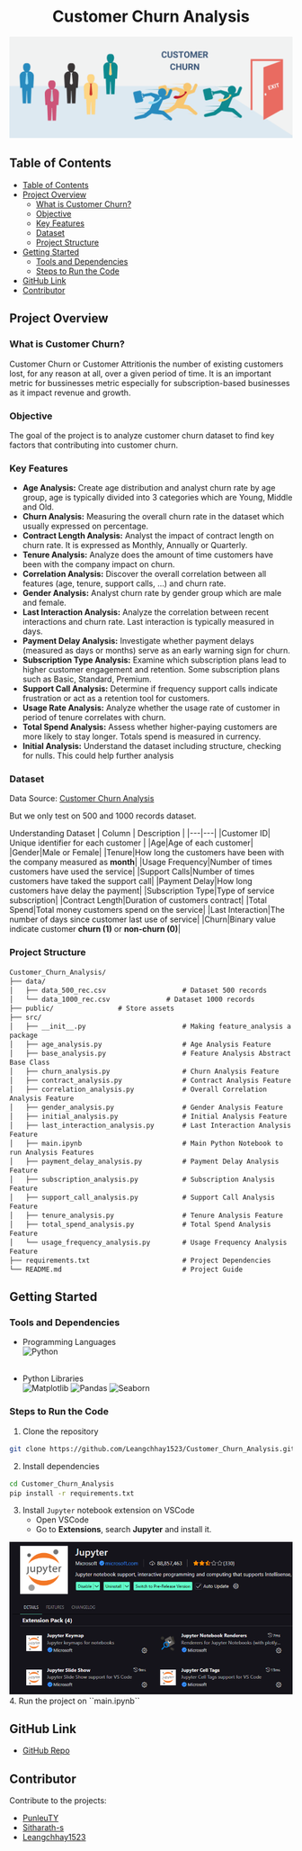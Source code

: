 <h1 style = "text-align: center; ">Customer Churn Analysis</h1>
<img src = "public/customer_churn.png">

## Table of Contents
- [Table of Contents](#table-of-contents)
- [Project Overview](#project-overview)
	- [What is Customer Churn?](#what-is-customer-churn)
	- [Objective](#objective)
	- [Key Features](#key-features)
	- [Dataset](#dataset)
	- [Project Structure](#project-structure)
- [Getting Started](#getting-started)
	- [Tools and Dependencies](#tools-and-dependencies)
	- [Steps to Run the Code](#steps-to-run-the-code)
- [GitHub Link](#github-link)
- [Contributor](#contributor)

## Project Overview
### What is Customer Churn?
Customer Churn or Customer Attritionis the number of existing customers lost, for any reason at all, over a given period of time. It is an important metric for bussinesses metric especially for subscription-based businesses as it impact revenue and growth. 
### Objective
The goal of the project is to analyze customer churn dataset to find key factors that contributing into customer churn.
### Key Features
- **Age Analysis:** Create age distribution and analyst churn rate by age group, age is typically divided into 3 categories which are Young, Middle and Old. 
- **Churn Analysis:** Measuring the overall churn rate in the dataset which usually expressed on percentage.
- **Contract Length Analysis:** Analyst the impact of contract length on churn rate. It is expressed as Monthly, Annually or Quarterly.
- **Tenure Analysis:** Analyze does the amount of time customers have been with the company impact on churn.
- **Correlation Analysis:** Discover the overall correlation between all features (age, tenure, support calls, …) and churn rate. 
- **Gender Analysis:** Analyst churn rate by gender group which are male and female. 
- **Last Interaction Analysis:** Analyze the correlation between recent interactions and churn rate. Last interaction is typically measured in days. 
- **Payment Delay Analysis:** Investigate whether payment delays (measured as days or months) serve as an early warning sign for churn.
- **Subscription Type Analysis:** Examine which subscription plans lead to higher customer engagement and retention. Some subscription plans such as Basic, Standard, Premium.
- **Support Call Analysis:** Determine if frequency support calls indicate frustration or act as a retention tool for customers. 
- **Usage Rate Analysis:** Analyze whether the usage rate of customer in period of tenure correlates with churn.
- **Total Spend Analysis:** Assess whether higher-paying customers are more likely to stay longer. Totals spend is measured in currency. 
- **Initial Analysis:** Understand the dataset	including structure, checking for nulls. This could help further analysis


### Dataset
Data Source: [Customer Churn Analysis](https://www.kaggle.com/datasets/muhammadshahidazeem/customer-churn-dataset)

But we only test on 500 and 1000 records dataset.

Understanding Dataset
| Column   | Description |
|---|---|
|Customer ID| Unique identifier for each customer  |
|Age|Age of each customer|
|Gender|Male or Female|
|Tenure|How long the customers have been with the company measured as **month**|
|Usage Frequency|Number of times customers have used the service|
|Support Calls|Number of times customers have taked the support call|
|Payment Delay|How long customers have delay the payment|
|Subscription Type|Type of service subscription|
|Contract Length|Duration of customers contract|
|Total Spend|Total money customers spend on the service|
|Last Interaction|The number of days since customer last use of service|
|Churn|Binary value indicate customer **churn (1)** or **non-churn (0)**|

### Project Structure

```plaintext
Customer_Churn_Analysis/
├── data/
│   ├── data_500_rec.csv                   # Dataset 500 records
│   └── data_1000_rec.csv	           # Dataset 1000 records
├── public/				   # Store assets
├── src/
│   ├── __init__.py                        # Making feature_analysis a package
│   ├── age_analysis.py                    # Age Analysis Feature
│   ├── base_analysis.py                   # Feature Analysis Abstract Base Class
│   ├── churn_analysis.py                  # Churn Analysis Feature
│   ├── contract_analysis.py               # Contract Analysis Feature
│   ├── correlation_analysis.py            # Overall Correlation Analysis Feature
│   ├── gender_analysis.py                 # Gender Analysis Feature
│   ├── initial_analysis.py                # Initial Analysis Feature
│   ├── last_interaction_analysis.py       # Last Interaction Analysis Feature
│   ├── main.ipynb                         # Main Python Notebook to run Analysis Features
│   ├── payment_delay_analysis.py          # Payment Delay Analysis Feature
│   ├── subscription_analysis.py           # Subscription Analysis Feature
│   ├── support_call_analysis.py           # Support Call Analysis Feature
│   ├── tenure_analysis.py                 # Tenure Analysis Feature
│   ├── total_spend_analysis.py            # Total Spend Analysis Feature
│   └── usage_frequency_analysis.py        # Usage Frequency Analysis Feature
├── requirements.txt                       # Project Dependencies
└── README.md                              # Project Guide
```
## Getting Started
### Tools and Dependencies
- Programming Languages<br>
![Python](https://img.shields.io/badge/Python-FFD43B?style=for-the-badge&logo=python&logoColor=blue) <br><br>

- Python Libraries<br>
![Matplotlib](https://img.shields.io/static/v1?label=Matplotlib&message=Visualization&color=11557C&style=for-the-badge&logo=data:image/png;base64,<BASE64_ENCODED_IMAGE>) ![Pandas](https://img.shields.io/static/v1?label=Pandas&message=Data%20Analysis&color=150458&style=for-the-badge&logo=data:image/png;base64,<BASE64_ENCODED_IMAGE>)
![Seaborn](https://img.shields.io/static/v1?label=Seaborn&message=Data%20Visualization&color=0696D7&style=for-the-badge&logo=data:image/png;base64,<BASE64_ENCODED_IMAGE>)

### Steps to Run the Code
1. Clone the repository
```bash
git clone https://github.com/Leangchhay1523/Customer_Churn_Analysis.git
```
2. Install dependencies
```bash
cd Customer_Churn_Analysis
pip install -r requirements.txt
```
3. Install ``Jupyter`` notebook extension on VSCode
	- Open VSCode
	- Go to **Extensions**, search **Jupyter** and install it.
<img src = "public/jupyter_extension.png">
4. Run the project on ``main.ipynb``

## GitHub Link
- [GitHub Repo](https://github.com/Leangchhay1523/Customer_Churn_Analysis)
## Contributor
Contribute to the projects:
- [PunleuTY](https://github.com/PunleuTY)
- [Sitharath-s](https://github.com/Sitharath-s)
- [Leangchhay1523](https://github.com/Leangchhay1523)
